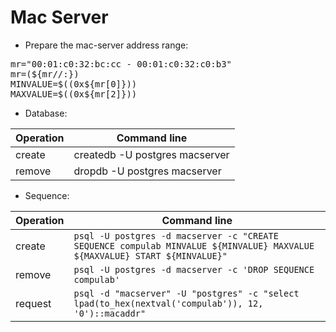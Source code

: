 # Mac Server

* Prepare the mac-server address range:
<pre>
mr="00:01:c0:32:bc:cc - 00:01:c0:32:c0:b3"
mr=(${mr//:})
MINVALUE=$((0x${mr[0]}))
MAXVALUE=$((0x${mr[2]}))
</pre>

* Database:

|Operation|Command line|
|---|---|
|create|createdb -U postgres macserver|
|remove|dropdb -U postgres macserver|

* Sequence:

|Operation|Command line|
|---|---|
|create|`psql -U postgres -d macserver -c "CREATE SEQUENCE compulab MINVALUE ${MINVALUE} MAXVALUE ${MAXVALUE} START ${MINVALUE}"`|
|remove|`psql -U postgres -d macserver -c 'DROP SEQUENCE compulab'`|
|request|`psql -d "macserver" -U "postgres" -c "select lpad(to_hex(nextval('compulab')), 12, '0')::macaddr"`|
